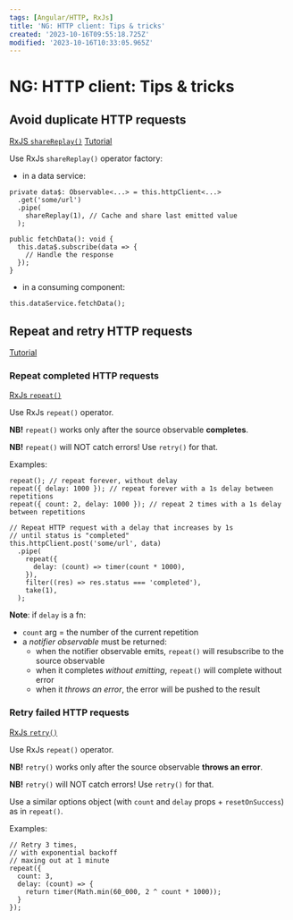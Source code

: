 ```yaml
---
tags: [Angular/HTTP, RxJs]
title: 'NG: HTTP client: Tips & tricks'
created: '2023-10-16T09:55:18.725Z'
modified: '2023-10-16T10:33:05.965Z'
---
```


# NG: HTTP client: Tips & tricks


## Avoid duplicate HTTP requests

[RxJS `shareReplay()`](https://rxjs.dev/api/operators/shareReplay)
[Tutorial](https://blog.bitsrc.io/avoiding-angular-duplicate-http-requests-with-the-rxjs-sharereplay-operator-773ba1b4ad5e)

Use RxJs `shareReplay()` operator factory:
- in a data service:
```
private data$: Observable<...> = this.httpClient<...>
  .get('some/url')
  .pipe(
    shareReplay(1), // Cache and share last emitted value
  );

public fetchData(): void {
  this.data$.subscribe(data => {
    // Handle the response
  });
}
```
- in a consuming component:
```
this.dataService.fetchData();
```


## Repeat and retry HTTP requests

[Tutorial](https://netbasal.com/repeat-and-retry-http-requests-using-rxjs-423c1996fb65)


### Repeat completed HTTP requests

[RxJs `repeat()`](https://rxjs.dev/api/operators/repeat)

Use RxJs `repeat()` operator.

**NB!** `repeat()` works only after the source observable **completes**.

**NB!** `repeat()` will NOT catch errors! Use `retry()` for that.

Examples:
```
repeat(); // repeat forever, without delay
repeat({ delay: 1000 }); // repeat forever with a 1s delay between repetitions
repeat({ count: 2, delay: 1000 }); // repeat 2 times with a 1s delay between repetitions

// Repeat HTTP request with a delay that increases by 1s
// until status is "completed"
this.httpClient.post('some/url', data)
  .pipe(
    repeat({
      delay: (count) => timer(count * 1000),
    }),
    filter((res) => res.status === 'completed'),
    take(1),
  );
```

**Note**: if `delay` is a fn:
- `count` arg = the number of the current repetition
- a _notifier observable_ must be returned:
   - when the notifier observable emits, `repeat()` will resubscribe to the source observable
   - when it completes _without emitting_, `repeat()` will complete without error
   - when it _throws an error_, the error will be pushed to the result


### Retry failed HTTP requests

[RxJs `retry()`](https://rxjs.dev/api/operators/retry)

Use RxJs `repeat()` operator.

**NB!** `retry()` works only after the source observable **throws an error**.

**NB!** `retry()` will NOT catch errors! Use `retry()` for that.

Use a similar options object (with `count` and `delay` props + `resetOnSuccess`) as in `repeat()`.

Examples:
```
// Retry 3 times,
// with exponential backoff
// maxing out at 1 minute
repeat({ 
  count: 3,
  delay: (count) => {
    return timer(Math.min(60_000, 2 ^ count * 1000));
  }
});
```
